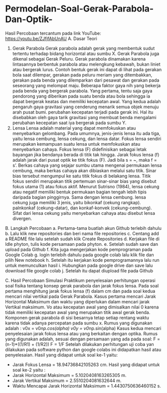 # Permodelan-Soal-Gerak-Parabola-Dan-Optik-
Hasil Percobaan tercantum pada link YouTube: https://youtu.be/ZJfjfAbUnAU
A.	Dasar Teori
1.	Gerak Parabola
	Gerak parabola adalah gerak yang membentuk sudut tertentu terhadap bidang horizontal atau sumbu X. Gerak Parabola juga dikenal sebagai Gerak Peluru. Gerak parabola dinamakan karena lintasannya berbentuk parabola atau melengkung kebawah, bukan liniet atau bergerak lurus. Contoh bentuk gerak ini dapat di lihat pada gerakan bola saat dilempar, gerakan pada peluru meriam yang ditembakkan, gerakan pada benda yang dilemparkan dari pesawat dan gerakan pada seseorang yang melompat maju. 
	Beberapa faktor gaya nih yang bekerja pada benda yang bergerak parabola. Yang pertama, tentu saja gaya pendorong yang diberikan pada suatu benda atau bola sehingga ia dapat bergerak keatas dan memiliki kecepatan awal. Yang kedua adalah pengaruh gaya gravitasi yang cenderung menarik semua objek menuju arah pusat bumi. perubahan kecepatan terjadi pada gerak ini. Hal itu disebabkan oleh gaya tarik gravitasi yang membuat benda mengalami perubahan kecepatan saat iya bergerak pada sumbu Y.
2.	Lensa
	Lensa adalah material yang dapat memfokuskan atau menyebarkan gelombang. Pada umumnya, jenis-jenis lensa itu ada tiga, yaitu lensa cembung, lensa cekung, dan lensa datar. Fokus lensa sendiri merupakan kemampuan suatu lensa untuk memfokuskan atau menyebarkan cahaya. Fokus lensa (F) didefinisikan sebagai letak bayangan jika bendanya berada di titik tak hingga. Jarak fokus lensa (f) adalah jarak dari pusat optik ke titik fokus (F). Jadi bila s = ~, maka f = s’.
	Berkas cahaya yang sejajar sumbu utama mengenai permukaan lensa cembung, maka berkas cahaya akan dibiaskan melalui satu titik. Sinar bias tersebut mengumpul ke satu titik fokus di belakang lensa. Titik fokus sendiri merupakan titik pertemuan sinar-sinar bias yang disebut fokus utama (1) atau fokus aktif. Menurut Sutrisno (1984), lensa cekung atau negatif memiliki bentuk permukaan bagian tengah lebih tipis daripada bagian pinggirnya. Sama dengan lensa cembung. lensa cekung juga memiliki 3 jenis, yaitu bikonkaf (cekung rangkap). palnkonkaf (cekung-datar), dan konkaf-konvek (cekung-cembung). Sifat dari lensa cekung yaitu menyebarkan cahaya atau disebut lensa divergen.

B.	Langkah Percobaan
a.	Pertama-tama buatlah akun Github terlebih dahulu
b.	Lalu klik new repositories dan beri nama file repositories
c.	Centang add a README file lalu setelah sudah klik Create Repositories
d.	Kerjakan file di Idle phyton, tulis kode persamaan pada phyton. 
e.	Setelah sudah save dan upload pada Github
f.	Kita juga mengerjakan kode pemprograman pada Google Colab
g.	login terlebih dahulu pada google colab lalu klik file dan pilih New notebook 
h.	Setelah itu kerjakan   kode pemprogramannya lalu run untuk memunculkan hasil
i.	Hubungkan pada google drive dan save lalu download file google colab 
j.	Setelah itu dapat diupload file pada Github

C.	Hasil Percobaan Simulasi
Praktikum penyelesaian perhitungan operasi soal fisika tentang konsep gerak parabola dan jarak fokus lensa. Pada soal pertama menghitung jarak fokus lensa (f) dalam cm dan pada soal kedua mencari nilai vertikal pada Gerak Parabola.
Kasus pertama mencari Jarak Horizontal Maksimum dan waktu yang diperlukan dalam mencari jarak Vertikal maksimum. Vo atau kecepatan awal yang dimisalkan nilai 0 karena tidak memiliki kecepatan awal yang merupakan titik awal gerak benda. Komponen gerak parabola di sisi besarnya tetap setiap rentang waktu karena tidak adanya percepatan pada sumbu x. Rumus yang digunakan adalah : 
v0x = v0*np.cos(alpha)
 v0y = v0*np.sin(alpha)
Kasus kedua mencari penyelesaian jarak fokus lensa atau yang berkaitan dengan optika. Rumus yang digunakan adalah, sesuai dengan persamaan yang ada pada soal:
F = (n-1)*((1/R1) + (1/R2))
F = 1/F
Setelah dilakukan perhitungan uji coba yan dilakukan pada software python dan google colabs ini didapatkan hasil atau penyelesaian. 
Hasil yang didapat untuk soal ke-1 yaitu: 
-	Jarak Fokus Lensa = 18.94736842105263 cm. 
Hasil yang didapat untuk soal ke-2 yaitu : 
-	Jarak Horizontal Maksimum = 5.1020408163265305 m. 
-	Jarak Vertikal Maksimum = 2.5510204081632644 m.
-	Waktu Mencapai Jarak Horizontal Maksimum = 1.4430750636460152 s.
